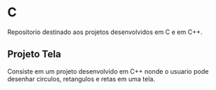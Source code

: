 # C
Repositorio destinado aos projetos desenvolvidos em C e em C++.


## Projeto Tela
Consiste em um projeto desenvolvido em C++ nonde o usuario pode desenhar circulos, retangulos e retas em uma tela.
